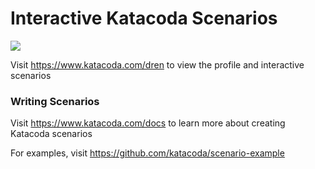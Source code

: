# Interactive Katacoda Scenarios

[![](http://shields.katacoda.com/katacoda/dren/count.svg)](https://www.katacoda.com/dren "Get your profile on Katacoda.com")

Visit https://www.katacoda.com/dren to view the profile and interactive scenarios

### Writing Scenarios
Visit https://www.katacoda.com/docs to learn more about creating Katacoda scenarios

For examples, visit https://github.com/katacoda/scenario-example
